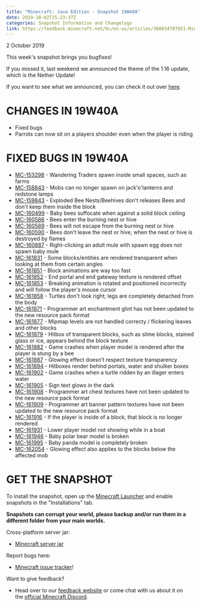 ```yaml
---
title: "Minecraft: Java Edition - Snapshot 19W40A"
date: 2019-10-02T15:23:37Z
categories: Snapshot Information and Changelogs
link: https://feedback.minecraft.net/hc/en-us/articles/360034707851-Minecraft-Java-Edition-Snapshot-19W40A
---
```


2 October 2019

This week\'s snapshot brings you bugfixes!

If you missed it, last weekend we announced the theme of the 1.16 update, which is the Nether Update!

If you want to see what we announced, you can check it out over [here](https://youtu.be/leBJrc15yno).

# CHANGES IN 19W40A

-   Fixed bugs
-   Parrots can now sit on a players shoulder even when the player is riding

# FIXED BUGS IN 19W40A

-   [MC-153298](https://bugs.mojang.com/browse/MC-153298) - Wandering Traders spawn inside small spaces, such as farms
-   [MC-158843](https://bugs.mojang.com/browse/MC-158843) - Mobs can no longer spawn on jack'o'lanterns and redstone lamps
-   [MC-159843](https://bugs.mojang.com/browse/MC-159843) - Exploded Bee Nests/Beehives don't releases Bees and don't keep them inside the block
-   [MC-160499](https://bugs.mojang.com/browse/MC-160499) - Baby bees suffocate when against a solid block ceiling
-   [MC-160586](https://bugs.mojang.com/browse/MC-160586) - Bees enter the burning nest or hive
-   [MC-160589](https://bugs.mojang.com/browse/MC-160589) - Bees will not escape from the burning nest or hive
-   [MC-160590](https://bugs.mojang.com/browse/MC-160590) - Bees don't leave the nest or hive, when the nest or hive is destroyed by flames
-   [MC-160887](https://bugs.mojang.com/browse/MC-160887) - Right-clicking an adult mule with spawn egg does not spawn baby mule
-   [MC-161831](https://bugs.mojang.com/browse/MC-161831) - Some blocks/entities are rendered transparent when looking at them from certain angles
-   [MC-161851](https://bugs.mojang.com/browse/MC-161851) - Block animations are way too fast
-   [MC-161852](https://bugs.mojang.com/browse/MC-161852) - End portal and end gateway texture is rendered offset
-   [MC-161853](https://bugs.mojang.com/browse/MC-161853) - Breaking animation is rotated and positioned incorrectly and will follow the player's mouse cursor
-   [MC-161858](https://bugs.mojang.com/browse/MC-161858) - Turtles don't look right; legs are completely detached from the body
-   [MC-161871](https://bugs.mojang.com/browse/MC-161871) - Programmer art enchantment glint has not been updated to the new resource pack format
-   [MC-161877](https://bugs.mojang.com/browse/MC-161877) - Mipmap levels are not handled correcty / flickering leaves and other blocks
-   [MC-161879](https://bugs.mojang.com/browse/MC-161879) - Hitbox of transparent blocks, such as slime blocks, stained glass or ice, appears behind the block texture
-   [MC-161882](https://bugs.mojang.com/browse/MC-161882) - Game crashes when player model is rendered after the player is stung by a bee
-   [MC-161887](https://bugs.mojang.com/browse/MC-161887) - Glowing effect doesn't respect texture transparency
-   [MC-161894](https://bugs.mojang.com/browse/MC-161894) - Hitboxes render behind portals, water and shulker boxes
-   [MC-161902](https://bugs.mojang.com/browse/MC-161902) - Game crashes when a turtle ridden by an illager enters water
-   [MC-161905](https://bugs.mojang.com/browse/MC-161905) - Sign text glows in the dark
-   [MC-161908](https://bugs.mojang.com/browse/MC-161908) - Programmer art chest textures have not been updated to the new resource pack format
-   [MC-161909](https://bugs.mojang.com/browse/MC-161909) - Programmer art banner pattern textures have not been updated to the new resource pack format
-   [MC-161916](https://bugs.mojang.com/browse/MC-161916) - If the player is inside of a block, that block is no longer rendered
-   [MC-161931](https://bugs.mojang.com/browse/MC-161931) - Lower player model not showing while in a boat
-   [MC-161946](https://bugs.mojang.com/browse/MC-161946) - Baby polar bear model is broken
-   [MC-161995](https://bugs.mojang.com/browse/MC-161995) - Baby panda model is completely broken
-   [MC-162054](https://bugs.mojang.com/browse/MC-162054) - Glowing effect also applies to the blocks below the affected mob

# GET THE SNAPSHOT

To install the snapshot, open up the [Minecraft Launcher](https://www.minecraft.net/download.html) and enable snapshots in the \"Installations\" tab.

**Snapshots can corrupt your world, please backup and/or run them in a different folder from your main worlds.**

Cross-platform server jar:

-   [Minecraft server jar](https://launcher.mojang.com/v1/objects/7f3c050c9540cfe69d3bf8eff3ca0a38f98b6aef/server.jar)

Report bugs here:

-   [Minecraft issue tracker](https://bugs.mojang.com/browse/MC)!

Want to give feedback?

-   Head over to our [feedback website](http://aka.ms/snapshotfeedback) or come chat with us about it on the [official Minecraft Discord](https://discordapp.com/invite/minecraft).
